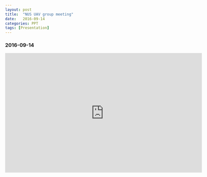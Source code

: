 ```yaml
---
layout: post
title:  "NUS UAV group meeting"
date:   2016-09-14
categories: PPT
tags: [Presentation]
---
```


### 2016-09-14

<iframe src="https://docs.google.com/presentation/d/1w-K5hBi79ULlEr-LaoTux3X7lKUwWjCRcz1Rf3XGqx0/embed?start=false&loop=false&delayms=3000" frameborder="0" width="640" height="389" allowfullscreen="true" mozallowfullscreen="true" webkitallowfullscreen="true"></iframe>
